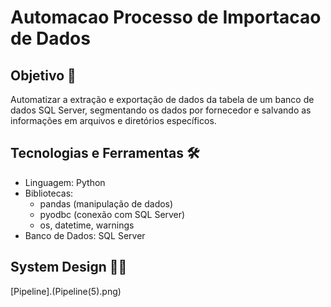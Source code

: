# Automacao Processo de Importacao de Dados

## Objetivo 🎯

Automatizar a extração e exportação de dados da tabela de um banco de dados SQL Server, segmentando os dados por fornecedor e salvando as informações em arquivos e diretórios específicos.

## Tecnologias e Ferramentas 🛠

* Linguagem: Python
* Bibliotecas:
    * pandas (manipulação de dados)
    * pyodbc (conexão com SQL Server)
    * os, datetime, warnings
* Banco de Dados: SQL Server

## System Design ✍🏼

[Pipeline].(Pipeline(5).png)

